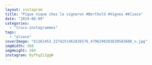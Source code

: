```yaml
---
layout: instagram
title: "Pique nique chez le vigneron #Berthold #Vignes #Alsace"
date: "2019-06-09"
categories: 
  - "trucs-instagrammes"
tags:
  - "alsace"
coverImage: "61261453_2274251462836576_4796298383830583608_n.jpg"
imgWidth: 360
imgHeight: 269
instagram: ByfhqZiIggW
---
```

